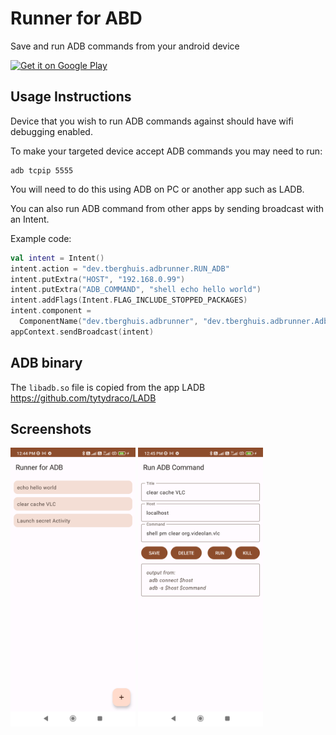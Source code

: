 # Runner for ABD

Save and run ADB commands from your android device

<a href='https://play.google.com/store/apps/details?id=dev.tberghuis.adbrunner'><img alt='Get it on Google Play' src='https://play.google.com/intl/en_us/badges/static/images/badges/en_badge_web_generic.png' width="200"/></a>

## Usage Instructions

Device that you wish to run ADB commands against should have wifi debugging enabled.

To make your targeted device accept ADB commands you may need to run:

```
adb tcpip 5555
```

You will need to do this using ADB on PC or another app such as LADB.

You can also run ADB command from other apps by sending broadcast with an Intent.

Example code:

```kotlin
val intent = Intent()
intent.action = "dev.tberghuis.adbrunner.RUN_ADB"
intent.putExtra("HOST", "192.168.0.99")
intent.putExtra("ADB_COMMAND", "shell echo hello world")
intent.addFlags(Intent.FLAG_INCLUDE_STOPPED_PACKAGES)
intent.component =
  ComponentName("dev.tberghuis.adbrunner", "dev.tberghuis.adbrunner.AdbRunnerBroadcastReceiver")
appContext.sendBroadcast(intent)
```

## ADB binary

The `libadb.so` file is copied from the app LADB https://github.com/tytydraco/LADB

## Screenshots

<img alt='screenshot home' src='https://github.com/tberghuis/RunnerForAdb/raw/main/assets/Screenshot_home.png' width="200"/> <img alt='screenshot home' src='https://github.com/tberghuis/RunnerForAdb/raw/main/assets/Screenshot_clear-cache.png' width="200"/> 